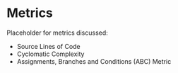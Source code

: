 # Metrics

Placeholder for metrics discussed:

- Source Lines of Code
- Cyclomatic Complexity
- Assignments, Branches and Conditions (ABC) Metric

